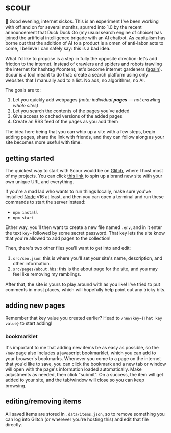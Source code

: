 # scour

👋 Good evening, internet sickos. This is an experiment I've been working with off and on for several months, spurred into 1.0 by the recent announcement that Duck Duck Go (my usual search engine of choice) has joined the artificial intelligence brigade with an AI chatbot. As capitalism has borne out that the addition of AI to a product is a omen of anti-labor acts to come, I believe I can safely say: this is a bad idea. 

What I'd like to propose is a step in fully the opposite direction: let's add friction to the internet. Instead of crawlers and spiders and robots trawling the internet for hashtag #content, let's become internet gardeners ([again](https://csszengarden.com)). Scour is a tool meant to do that: create a search platform using only websites that I manually add to a list. No ads, no algorithms, no AI.

The goals are to:

1. Let you quickly add webpages _(note: individual **pages** — not crawling whole sites)_
2. Let you search the contents of the pages you've added
3. Give access to cached versions of the added pages
4. Create an RSS feed of the pages as you add them

The idea here being that you can whip up a site with a few steps, begin adding pages, share the link with friends, and they can follow along as your site becomes more useful with time.

## getting started

The quickest way to start with Scour would be on [Glitch](https://glitch.com), where I host most of my projects. You can click [this link](https://glitch.com/edit/#!/remix/scour) to spin up a brand new site with your own unique URL and everything.

If you're a mad lad who wants to run things locally, make sure you've installed [Node](https://nodejs.org/en/download) v16 at least, and then you can open a terminal and run these commands to start the server instead:

- `npm install`
- `npm start`

Either way, you'll then want to create a new file named `.env`, and in it enter the text `key=` followed by some secret password. That key lets the site know that you're allowed to add pages to the collection! 

Then, there's two other files you'll want to get into and edit:

1. `src/seo.json`: this is where you'll set your site's name, description, and other information.
2. `src/pages/about.hbs`: this is the about page for the site, and you may feel like removing my ramblings.

After that, the site is yours to play around with as you like! I've tried to put comments in most places, which will hopefully help point out any tricky bits. 

## adding new pages

Remember that key value you created earlier? Head to `/new?key={That key value}` to start adding!

### bookmarklet

It's important to me that adding new items be as easy as possible, so the `/new` page also includes a javascript bookmarklet, which you can add to your browser's bookmarks. Whenever you come to a page on the internet that you'd like to save, you can click the bookmark and a new tab or window will open with the page's information loaded automatically. Make adjustments as needed, then click "submit". On a success, the item will get added to your site, and the tab/window will close so you can keep browsing.

## editing/removing items

All saved items are stored in `.data/items.json`, so to remove something you can log into Glitch (or wherever you're hosting this) and edit that file directly.